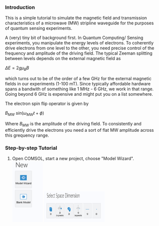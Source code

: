 ### Introduction
This is a simple tutorial to simulate the magnetic field and transmission characteristics of a microwave (MW) stripline waveguide for the purposes of quantum sensing experiments.

A (very) tiny bit of background first.
In Quantum Computing/ Sensing experiments, you manipulate the energy levels of electrons. To coherently drive electrons from one level to the other, you need precise control of the frequency and amplitude of the driving field. 
The typical Zeeman splitting between levels depends on the external magnetic field as 

$\Delta E = 2 g \mu_B B$

which turns out to be of the order of a few GHz for the external magnetic fields in our experiments (1-100 mT).
Since typically affordable hardware spans a bandwith of something like 1 MHz - 6 GHz, we work in that range. Going beyond 6 GHz is expensive and might put you on a list somewhere. 

The electron spin flip operator is given by

$B_{MW}$ $sin(\omega_{MW} t + \phi)$

Where $B_{MW}$ is the amplitude of the driving field. 
To consistently and efficiently drive the electrons you need a sort of flat MW amplitude across this grequency range.


### Step-by-step Tutorial

1. Open COMSOL, start a new project, choose "Model Wizard".
<img src='./images/Picture1.png' width="100" height="200"> <img src='./images/Picture2.png' width="200" height="100">
<br>